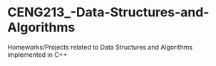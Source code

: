 # CENG213_-Data-Structures-and-Algorithms

Homeworks/Projects related to Data Structures and Algorithms implemented in C++

